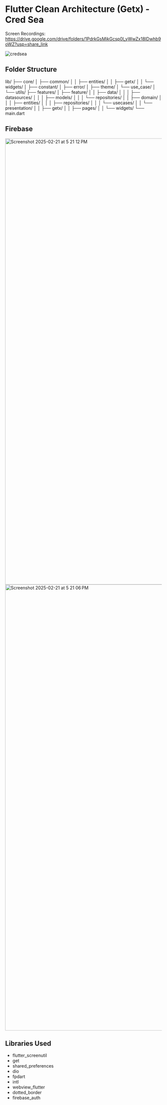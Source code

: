 # Flutter Clean Architecture (Getx) - Cred Sea

Screen Recordings: https://drive.google.com/drive/folders/1PdrkGsMikGcsp0l_yWwZx18IDwhb9oWZ?usp=share_link

![credsea](https://github.com/user-attachments/assets/7f190183-5761-4ef4-8947-6abe1d0e6ca5)

## Folder Structure

lib/
├── core/
│   ├── common/
│   │   ├── entities/
│   │   ├── getx/
│   │   └── widgets/
│   ├── constant/
│   ├── error/
│   ├── theme/
│   └── use_case/
│   └── utils/
├── features/
│   ├── feature/
│   │   ├── data/
│   │   │   ├── datasources/
│   │   │   ├── models/
│   │   │   └── repositories/
│   │   ├── domain/
│   │   │   ├── entities/
│   │   │   ├── repositories/
│   │   │   └── usecases/
│   │   └── presentation/
│   │       ├── getx/
│   │       ├── pages/
│   │       └── widgets/
└── main.dart

## Firebase
<img width="1432" alt="Screenshot 2025-02-21 at 5 21 12 PM" src="https://github.com/user-attachments/assets/74c70335-e419-44ac-8731-38cc4cc01ab4" />

<img width="1432" alt="Screenshot 2025-02-21 at 5 21 06 PM" src="https://github.com/user-attachments/assets/ac70ebe5-089a-40c0-a1d7-16160aacc173" />

## Libraries Used
- flutter_screenutil
- get
- shared_preferences
- dio
- fpdart
- intl
- webview_flutter
- dotted_border
- firebase_auth


